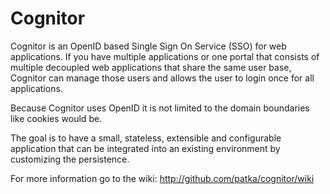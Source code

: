 Cognitor
========

Cognitor is an OpenID based Single Sign On Service (SSO) for web applications.
If you have multiple applications or one portal that consists of multiple
decoupled web applications that share the same user base, Cognitor can
manage those users and allows the user to login once for all applications.

Because Cognitor uses OpenID it is not limited to the domain boundaries
like cookies would be.

The goal is to have a small, stateless, extensible and
configurable application that can be integrated into an existing environment
by customizing the persistence.

For more information go to the wiki: http://github.com/patka/cognitor/wiki
